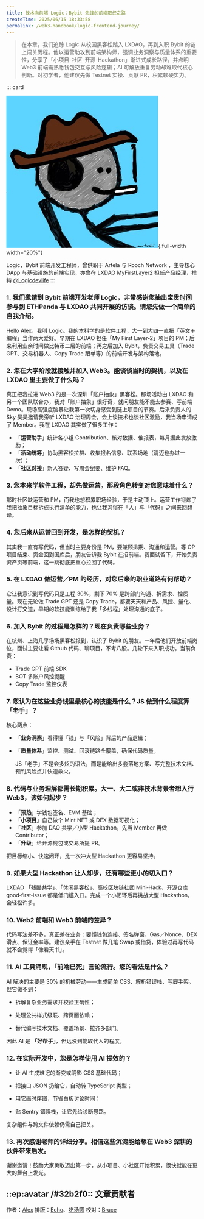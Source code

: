 ```yaml
---
title: 技术向前端 Logic：Bybit 先锋的前端取经之路
createTime: 2025/06/15 18:33:58
permalink: /web3-handbook/logic-frontend-journey/
---
```


> 在本章，我们追踪 Logic 从校园黑客松踏入 LXDAO，再到入职 Bybit 的链上闯关历程。他以运营助攻到前端架构师，强调业务洞察与质量体系的重要性，分享了「小项目-社区-开源-Hackathon」渐进式成长路径，并点明 Web3 前端需熟悉钱包交互与风险逻辑；AI 可解放重复劳动却难取代核心判断。对初学者，他建议先做 Testnet 实操、贡献 PR，积累软硬实力。

::: card

![Logic](../images/Industry-veteran/WechatIMG73.jpg){.full-width width="20%"}

Logic，Bybit 前端开发工程师，曾供职于 Artela 与 Rooch Network ，主导核心 DApp 与基础设施的前端实现，亦曾在 LXDAO MyFirstLayer2 担任产品经理，推特 [@Logicdevlife](https://x.com/Logicdevlife)
:::

### 1. 我们邀请到 Bybit 前端开发老师 Logic，非常感谢您抽出宝贵时间参与到 ETHPanda 与 LXDAO 共同开展的访谈。请您先做一个简单的自我介绍。

Hello Alex，我叫 Logic。我的本科学的是软件工程，大一到大四一直把「英文＋编程」当作两大爱好。早期在 LXDAO 担任「My First Layer‑2」项目的 PM；后来利用业余时间做比特币二层的前端；再之后加入 Bybit，负责交易工具（Trade GPT、交易机器人、Copy Trade 跟单等）的前端开发与架构落地。

### 2. 您在大学阶段就接触并加入 Web3。能谈谈当时的契机，以及在 LXDAO 里主要做了什么吗？

真正把我拉进 Web3 的是一次深圳「账户抽象」黑客松。那场活动由 LXDAO 和另一个团队联合办，我对「账户抽象」很好奇，就问朋友能不能去参赛、写前端 Demo。现场高强度脑暴让我第一次切身感受到链上项目的节奏。后来负责人的 Sky 昊昊邀请我旁听 LXDAO 治理周会，会上谈技术也谈社区激励，我当场申请成了 Member。我在 LXDAO 其实做了很多工作：

- 「**运营助手**」统计各小组 Contribution、核对数据、催报表，每月据此发放激励；
- 「**活动统筹**」协助黑客松拉群、收集报名信息、联系场地（清迈也办过一次）；
- 「**社区对接**」新人答疑、写周会纪要、维护 FAQ。

### 3. 您本来学软件工程，却先做运营。那段角色转变对您意味着什么？

那时社区缺运营和 PM，而我也想积累职场经验，于是主动顶上。运营工作锻炼了我把抽象目标拆成执行清单的能力，也让我习惯在「人」与「代码」之间来回翻译。

### 4. 您后来从运营回到开发，是怎样的契机？

其实我一直有写代码，但当时主要身份是 PM，要兼顾排期、沟通和运营。等 OP 项目结束、资金回到国库后，朋友告诉我 Bybit 在招前端。我面试留下，开始负责资产页等前端，这一跳彻底把重心拉回了代码。

### 5. 在 LXDAO 做运营／PM 的经历，对您后来的职业道路有何帮助？

它让我意识到写代码只是工程 30%，剩下 70% 是跨部门沟通、拆需求、控质量。现在无论做 Trade GPT 还是 Copy Trade，都要天天和产品、风控、量化、设计打交道，早期的软技能训练给了我「多线程」处理沟通的底子。

### 6. 加入 Bybit 的过程是怎样的？现在负责哪些业务？

在杭州、上海几乎场场黑客松报到，认识了 Bybit 的朋友。一年后他们开放前端岗位，面试主要让看 Github 代码、聊项目，不考八股。几轮下来入职成功。当前负责：

- Trade GPT 前端 SDK
- BOT 多账户风控提醒
- Copy Trade 监控仪表

### 7. 您认为在这些业务线里最核心的技能是什么？JS 做到什么程度算「老手」？

核心两点：

- 「**业务洞察**」看得懂「钱」与「风险」背后的产品逻辑；
- 「**质量体系**」监控、测试、回滚链路全覆盖，确保代码质量。

  JS「老手」不是会多炫的语法，而是能给出多套落地方案、写完整技术文档、预判风险点并快速救火。

### 8. 代码与业务理解都需长期积累。大一、大二或非技术背景者想入行 Web3，该如何起步？

- 「**预热**」学钱包签名、EVM 基础；
- 「**小项目**」自己做个 Mint NFT 或 DEX 数据可视化；
- 「**社区**」参加 DAO 共学／小型 Hackathon，先当 Member 再做 Contributor；
- 「**升级**」给开源钱包或交易所提 PR。

把目标缩小、快速闭环，比一次冲大型 Hackathon 更容易坚持。

### 9. 如果大型 Hackathon 让人却步，还有哪些更小的切入口？

LXDAO 「残酷共学」、「休闲黑客松」、高校区块链社团 Mini‑Hack、开源仓库 good‑first‑issue 都是低门槛入口。完成一个小闭环后再挑战大型 Hackathon，会轻松许多。

### 10. Web2 前端和 Web3 前端的差异？

代码写法差不多，真正差在业务：要懂钱包连接、签名弹窗、Gas／Nonce、DEX 滑点、保证金率等。建议亲手在 Testnet 做几笔 Swap 或借贷，体验过再写代码就不会觉得「像看天书」。

### 11. AI 工具涌现，「前端已死」言论流行。您的看法是什么？

AI 解决的主要是 30% 的机械劳动——生成简单 CSS、解析错误栈、写脚手架。但它做不到：

- 拆解复杂业务需求并校验正确性；

- 处理公共样式级联、跨页面依赖；

- 替代编写技术文档、覆盖场景、拉齐多部门。

因此 AI 是 **「好帮手」**，但远没到能取代人的程度。

### 12. 在实际开发中，您是怎样使用 AI 提效的？

- 让 AI 生成难记的渐变或阴影 CSS 基础代码；

- 把接口 JSON 扔给它，自动转 TypeScript 类型；

- 用它画时序图，节省白板讨论时间；

- 贴 Sentry 错误栈，让它先给诊断思路。

复杂组件与跨文件依赖仍需自己把关。

### 13. 再次感谢老师的详细分享。相信这些沉淀能给想在 Web3 深耕的伙伴带来启发。

谢谢邀请！鼓励大家勇敢迈出第一步，从小项目、小社区开始积累，很快就能在更大的舞台上发光。

## ::ep:avatar /#32b2f0:: 文章贡献者

作者：[Alex](https://x.com/0xAlexWu)
排版：[Echo](https://x.com/Echo_liuchan)、[吃汤圆](https://x.com/web3_cty)
校对：[Bruce](https://x.com/brucexu_eth)
